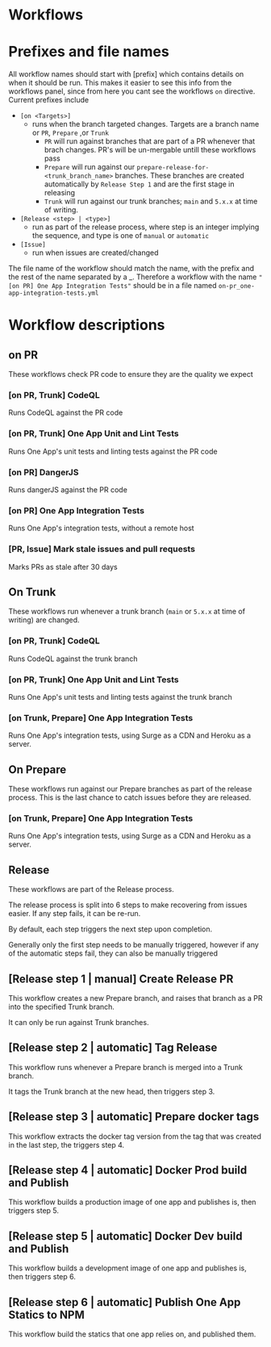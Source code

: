 # Workflows

# Prefixes and file names
All workflow names should start with [prefix] which contains details on when it should be run. This makes it easier to see this info from the workflows panel, since from here you cant see the workflows `on` directive.
Current prefixes include
* `[on <Targets>]`
  * runs when the branch targeted changes. Targets are a branch name or `PR`, `Prepare` ,or `Trunk`
    * `PR` will run against branches that are part of a PR whenever that brach changes. PR's will be un-mergable untill these workflows pass
    * `Prepare` will run against our `prepare-release-for-<trunk_branch_name>` branches. These branches are created automatically by `Release Step 1` and are the first stage in releasing
    * `Trunk` will run against our trunk branches; `main` and `5.x.x` at time of writing.
* `[Release <step> | <type>]`
  * run as part of the release process, where step is an integer implying the sequence, and type is one of `manual` or `automatic`
* `[Issue]`
  * run when issues are created/changed

The file name of the workflow should match the name, with the prefix and the rest of the name separated by a _. Therefore a workflow with the name `"[on PR] One App Integration Tests"` should be in a file named `on-pr_one-app-integration-tests.yml`

# Workflow descriptions

## on PR
These workflows check PR code to ensure they are the quality we expect

### [on PR, Trunk] CodeQL
Runs CodeQL against the PR code

### [on PR, Trunk] One App Unit and Lint Tests
Runs One App's unit tests and linting tests against the PR code

### [on PR] DangerJS
Runs dangerJS against the PR code

### [on PR] One App Integration Tests
Runs One App's integration tests, without a remote host

### [PR, Issue] Mark stale issues and pull requests
Marks PRs as stale after 30 days

## On Trunk
These workflows run whenever a trunk branch (`main` or `5.x.x` at time of writing) are changed.

### [on PR, Trunk] CodeQL
Runs CodeQL against the trunk branch

### [on PR, Trunk] One App Unit and Lint Tests
Runs One App's unit tests and linting tests against the trunk branch

### [on Trunk, Prepare] One App Integration Tests
Runs One App's integration tests, using Surge as a CDN and Heroku as a server.

## On Prepare
These workflows run against our Prepare branches as part of the release process. This is the last chance to catch issues before they are released.

### [on Trunk, Prepare] One App Integration Tests
Runs One App's integration tests, using Surge as a CDN and Heroku as a server.

## Release
These workflows are part of the Release process.

The release process is split into 6 steps to make recovering from issues easier. If any step fails, it can be re-run.

By default, each step triggers the next step upon completion.

Generally only the first step needs to be manually triggered, however if any of the automatic steps fail, they can also be manually triggered

## [Release step 1 | manual] Create Release PR
This workflow creates a new Prepare branch, and raises that branch as a PR into the specified Trunk branch.

It can only be run against Trunk branches.

## [Release step 2 | automatic] Tag Release
This workflow runs whenever a Prepare branch is merged into a Trunk branch.

It tags the Trunk branch at the new head, then triggers step 3.

## [Release step 3 | automatic] Prepare docker tags
This workflow extracts the docker tag version from the tag that was created in the last step, the triggers step 4.

## [Release step 4 | automatic] Docker Prod build and Publish
This workflow builds a production image of one app and publishes is, then triggers step 5.

## [Release step 5 | automatic] Docker Dev build and Publish
This workflow builds a development image of one app and publishes is, then triggers step 6.

## [Release step 6 | automatic] Publish One App Statics to NPM
This workflow build the statics that one app relies on, and published them.
